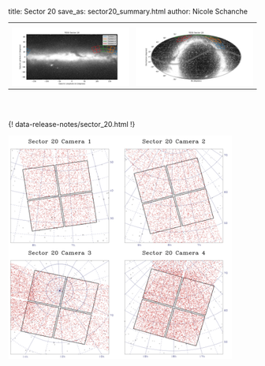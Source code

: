 title: Sector 20
save_as: sector20_summary.html
author: Nicole Schanche


<table>
  <tr>
    <th colspan="2" ></th>
  </tr>
  <tr>
    <td width="50%" style = "text-align: center;">
          <img class="img-responsive" style="max-width:100%;" src="images/sector-plots/tess_galactic_sector_020.png"> 
    </td>
    <td width="50%" style = "text-align: center;">
          <img class="img-responsive" style="max-width:100%;" src="images/sector-plots/tess_icrs_sector_020.png">
    </td>
  </tr>
</table>
<br></br>





{! data-release-notes/sector_20.html !}

<img class="img-responsive" style="max-width:90%;" src="images/sector-plots/sector-plots.020.jpeg">